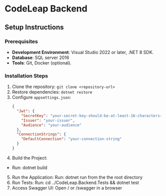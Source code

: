 # CodeLeap Backend

## Setup Instructions

### Prerequisites
- **Development Environment**: Visual Studio 2022 or later, .NET 8 SDK.
- **Database**: SQL server 2016 
- **Tools**: Git, Docker (optional).

### Installation Steps
1. Clone the repository: `git clone <repository-url>`
2. Restore dependencies: `dotnet restore`
3. Configure `appsettings.json`:
   ```json
   {
     "Jwt": {
       "SecretKey": "your-secret-key-should-be-at-least-16-characters-long",
       "Issuer": "your-issuer",
       "Audience": "your-audience"
     },
     "ConnectionStrings": {
       "DefaultConnection": "your-connection-string"
     }
   }
4. Build the Project:
- Run: dotnet build
5. Run the Application:
Run: dotnet run from the the root directory
6. Run Tests:
Run: cd ../CodeLeap.Backend.Tests && dotnet test
7. Access Swagger UI:
Open / or /swagger in a browser   
   
